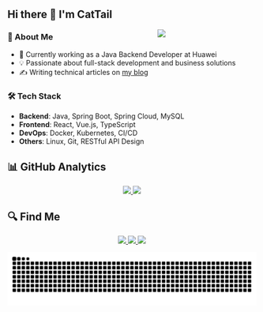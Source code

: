## Hi there 👋 I'm CatTail

<img src="https://media.tenor.com/images/df8c44a1d20ab367fdcb21880985fd33/tenor.gif" align="right" width="200"/>

### 🎯 About Me
- 🏢 Currently working as a Java Backend Developer at Huawei
- 💡 Passionate about full-stack development and business solutions
- ✍️ Writing technical articles on [my blog](https://cattailzz.github.io/)

### 🛠️ Tech Stack
- **Backend**: Java, Spring Boot, Spring Cloud, MySQL
- **Frontend**: React, Vue.js, TypeScript
- **DevOps**: Docker, Kubernetes, CI/CD
- **Others**: Linux, Git, RESTful API Design

## 📊 GitHub Analytics

<p align="center">
    <a href="https://github.com/CatTailzz">
        <img height="160em" src="https://github-readme-stats.vercel.app/api?username=CatTailzz&count_private=true&theme=algolia&show_icons=true&include_all_commits=true&card_width=400"/>
        <img height="160em" src="https://github-readme-stats.vercel.app/api/top-langs/?username=CatTailzz&layout=compact&theme=algolia"/>
    </a>
</p>

## 🔍 Find Me
<p align="center">
    <a href="https://github.com/CatTailzz">
        <img src="https://img.shields.io/badge/GitHub-CatTailzz-black?style=for-the-badge&logo=github">
    </a>
    <span>   </span>
    <a href="https://twitter.com/your_twitter_handle">
        <img src="https://img.shields.io/badge/Twitter-@your_twitter_handle-blue?style=for-the-badge&logo=twitter">
    </a>
    <span>   </span>
    <a href="https://cattailzz.github.io/">
        <img src="https://img.shields.io/badge/Blog-cattail-brightgreen?style=for-the-badge">
    </a>
</p>

<picture>
  <source media="(prefers-color-scheme: dark)" srcset="https://raw.githubusercontent.com/CatTailzz/CatTailzz/output/github-contribution-grid-snake-dark.svg">
  <source media="(prefers-color-scheme: light)" srcset="https://raw.githubusercontent.com/CatTailzz/CatTailzz/output/github-contribution-grid-snake.svg">
  <img alt="github contribution grid snake animation" src="https://raw.githubusercontent.com/CatTailzz/CatTailzz/output/github-contribution-grid-snake.svg">
</picture>